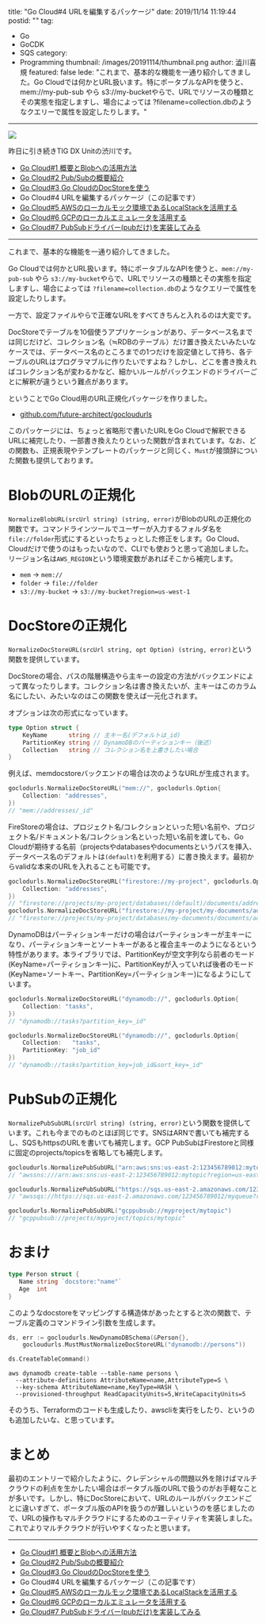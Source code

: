 title: "Go Cloud#4 URLを編集するパッケージ"
date: 2019/11/14 11:19:44
postid: ""
tag:
  - Go
  - GoCDK
  - SQS
category:
  - Programming
thumbnail: /images/20191114/thumbnail.png
author: 澁川喜規
featured: false
lede: "これまで、基本的な機能を一通り紹介してきました。Go Cloudでは何かとURL扱います。特にポータブルなAPIを使うと、mem://my-pub-sub やら s3://my-bucketやらで、URLでリソースの種類とその実態を指定しますし、場合によっては ?filename=collection.dbのようなクエリーで属性を設定したりします。"
---

<img src="/images/20191114/go-cdk-logo-gopherblue.png" class="img-middle-size" loading="lazy">

昨日に引き続きTIG DX Unitの渋川です。

* [Go Cloud#1 概要とBlobへの活用方法](/articles/20191111/)
* [Go Cloud#2 Pub/Subの概要紹介](/articles/20191112/)
* [Go Cloud#3 Go CloudのDocStoreを使う](/articles/20191113/)
* Go Cloud#4 URLを編集するパッケージ（この記事です）
* [Go Cloud#5 AWSのローカルモック環境であるLocalStackを活用する](/articles/20191115/)
* [Go Cloud#6 GCPのローカルエミュレータを活用する](/articles/20191119/)
* [Go Cloud#7 PubSubドライバー(pubだけ)を実装してみる](/articles/20191128/)

---

これまで、基本的な機能を一通り紹介してきました。

Go Cloudでは何かとURL扱います。特にポータブルなAPIを使うと、``mem://my-pub-sub`` やら ``s3://my-bucket``やらで、URLでリソースの種類とその実態を指定しますし、場合によっては `?filename=collection.db`のようなクエリーで属性を設定したりします。

一方で、設定ファイルやらで正確なURLをすべてきちんと入れるのは大変です。

DocStoreでテーブルを10個使うアプリケーションがあり、データベース名までは同じだけど、コレクション名（≒RDBのテーブル）だけ置き換えたいみたいなケースでは、データベース名のところまでの1つだけを設定値として持ち、各テーブルのURLはプログラマブルに作りたいですよね？しかし、どこを書き換えればコレクション名が変わるかなど、細かいルールがバックエンドのドライバーごとに解釈が違うという難点があります。

ということでGo Cloud用のURL正規化パッケージを作りました。

* [github.com/future-architect/gocloudurls](https://github.com/future-architect/gocloudurls)

このパッケージには、ちょっと省略形で書いたURLをGo Cloudで解釈できるURLに補完したり、一部書き換えたりといった関数が含まれています。なお、どの関数も、正規表現やテンプレートのパッケージと同じく、``Must``が接頭辞についた関数も提供しております。

# BlobのURLの正規化

``NormalizeBlobURL(srcUrl string) (string, error)``がBlobのURLの正規化の関数です。コマンドラインツールでユーザーが入力するフォルダ名を``file://folder``形式にするといったちょっとした修正をします。Go Cloud、Cloudだけで使うのはもったいなので、CLIでも使おうと思って追加しました。リージョン名は``AWS_REGION``という環境変数があればそこから補完します。

* ``mem`` → ``mem://``
* ``folder`` → ``file://folder``
* ``s3://my-bucket`` → ``s3://my-bucket?region=us-west-1``

# DocStoreの正規化

``NormalizeDocStoreURL(srcUrl string, opt Option) (string, error)``という関数を提供しています。

DocStoreの場合、パスの階層構造やら主キーの設定の方法がバックエンドによって異なったりします。コレクション名は書き換えたいが、主キーはこのカラム名にしたい、みたいなのはこの関数を使えば一元化されます。

オプションは次の形式になっています。

```go
type Option struct {
	KeyName      string // 主キー名(デフォルトは_id)
	PartitionKey string // DynamoDBのパーティションキー（後述）
	Collection   string // コレクション名を上書きしたい場合
}
```

例えば、memdocstoreバックエンドの場合は次のようなURLが生成されます。

```go
goclodurls.NormalizeDocStoreURL("mem://", goclodurls.Option{
    Collection: "addresses",
})
// "mem://addresses/_id"
```

FireStoreの場合は、プロジェクト名/コレクションといった短い名前や、プロジェクト名/ドキュメント名/コレクション名といった短い名前を渡しても、Go Cloudが期待する名前（projectsやdatabasesやdocumentsというパスを挿入、データベース名のデフォルトは`(default)`を利用する）に書き換えます。最初からvalidな本来のURLを入れることも可能です。

```go
goclodurls.NormalizeDocStoreURL("firestore://my-project", goclodurls.Option{
    Collection: "addresses",
})
// "firestore://projects/my-project/databases/(default)/documents/addresses?name_field=_id"
goclodurls.NormalizeDocStoreURL("firestore://my-project/my-documents/addresses", goclodurls.Option{})
// "firestore://projects/my-project/databases/my-documents/documents/addresses?name_field=_id"
```

DynamoDBはパーティションキーだけの場合はパーティションキーが主キーになり、パーティションキーとソートキーがあると複合主キーのようになるという特性があります。本ライブラリでは、PartitionKeyが空文字列なら前者のモード(KeyName=パーティションキー)に、PartitionKeyが入っていれば後者のモード(KeyName=ソートキー、PartitionKey=パーティションキー)になるようにしています。

```go
goclodurls.NormalizeDocStoreURL("dynamodb://", goclodurls.Option{
    Collection: "tasks",
})
// "dynamodb://tasks?partition_key=_id"
```

```go
goclodurls.NormalizeDocStoreURL("dynamodb://", goclodurls.Option{
    Collection:   "tasks",
    PartitionKey: "job_id"
})
// "dynamodb://tasks?partition_key=job_id&sort_key=_id"
```

# PubSubの正規化

``NormalizePubSubURL(srcUrl string) (string, error)``という関数を提供しています。これも今までのものとほぼ同じです。SNSはARNで書いても補完するし、SQSもhttpsのURLを書いても補完します。GCP PubSubはFirestoreと同様に固定のprojects/topicsを省略しても補完します。

```go
gocloudurls.NormalizePubSubURL("arn:aws:sns:us-east-2:123456789012:mytopic")
// "awssns:///arn:aws:sns:us-east-2:123456789012:mytopic?region=us-east-2"

gocloudurls.NormalizePubSubURL("https://sqs.us-east-2.amazonaws.com/123456789012/myqueue")
// "awssqs://https://sqs.us-east-2.amazonaws.com/123456789012/myqueue?region=us-east-2"

gocloudurls.NormalizePubSubURL("gcppubsub://myproject/mytopic")
// "gcppubsub://projects/myproject/topics/mytopic"
```

# おまけ

```go
type Person struct {
   Name string `docstore:"name"`
   Age  int
}
```

このようなdocstoreをマッピングする構造体があったとすると次の関数で、テーブル定義のコマンドライン引数を生成します。

```go
ds, err := gocloudurls.NewDynamoDBSchema(&Person{},
    gocloudurls.MustMustNormalizeDocStoreURL("dynamodb://persons"))

ds.CreateTableCommand()
```

```console
aws dynamodb create-table --table-name persons \
  --attribute-definitions AttributeName=name,AttributeType=S \
  --key-schema AttributeName=name,KeyType=HASH \
  --provisioned-throughput ReadCapacityUnits=5,WriteCapacityUnits=5
```

そのうち、Terraformのコードも生成したり、awscliを実行をしたり、というのも追加したいな、と思っています。

# まとめ

最初のエントリーで紹介したように、クレデンシャルの問題以外を除けばマルチクラウドの利点を生かしたい場合はポータブル版のURLで扱うのがお手軽なことが多いです。しかし、特にDocStoreにおいて、URLのルールがバックエンドごとに違いすぎて、ポータブル版のAPIを扱うのが難しいというのを感じましたので、URLの操作もマルチクラウドにするためのユーティリティを実装しました。これでよりマルチクラウドが行いやすくなったと思います。


---

* [Go Cloud#1 概要とBlobへの活用方法](/articles/20191111/)
* [Go Cloud#2 Pub/Subの概要紹介](/articles/20191112/)
* [Go Cloud#3 Go CloudのDocStoreを使う](/articles/20191113/)
* Go Cloud#4 URLを編集するパッケージ（この記事です）
* [Go Cloud#5 AWSのローカルモック環境であるLocalStackを活用する](/articles/20191115/)
* [Go Cloud#6 GCPのローカルエミュレータを活用する](/articles/20191119/)
* [Go Cloud#7 PubSubドライバー(pubだけ)を実装してみる](/articles/20191128/)
